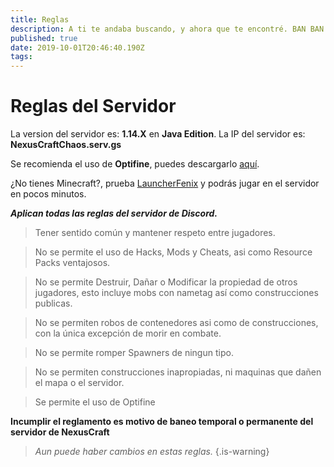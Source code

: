 ```yaml
---
title: Reglas
description: A ti te andaba buscando, y ahora que te encontré. BAN BAN BAN
published: true
date: 2019-10-01T20:46:40.190Z
tags: 
---
```


# Reglas del Servidor

La version del servidor es: **1.14.X** en **Java Edition**.
La IP del servidor es: **NexusCraftChaos.serv.gs**

Se recomienda el uso de **Optifine**, puedes descargarlo [aquí](https://cdn.discordapp.com/attachments/556529167529803776/593472868411506688/preview_OptiFine_1.14.3_HD_U_F1_pre15.jar).

¿No tienes Minecraft?, prueba [LauncherFenix](/launcherfenix_minecraft.exe) y podrás jugar en el servidor en pocos minutos.

***Aplican todas las reglas del servidor de Discord.***

> Tener sentido común y mantener respeto entre jugadores.

> No se permite el uso de Hacks, Mods y Cheats, asi como Resource Packs ventajosos.

> No se permite Destruir, Dañar o Modificar la propiedad de otros jugadores, esto incluye mobs con nametag así como construcciones publicas.

> No se permiten robos de contenedores asi como de construcciones, con la única excepción de morir en combate.

> No se permite romper Spawners de ningun tipo.

> No se permiten construcciones inapropiadas, ni maquinas que dañen el mapa o el servidor.

> Se permite el uso de Optifine 

**Incumplir el reglamento es motivo de baneo temporal o permanente del servidor de NexusCraft**




> *Aun puede haber cambios en estas reglas.*
{.is-warning}



